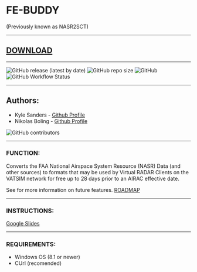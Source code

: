 # FE-BUDDY
(Previously known as NASR2SCT)

---

## [DOWNLOAD](https://github.com/Nikolai558/FE-BUDDY/releases/latest/download/FE-BUDDYSetup.exe)

---

![GitHub release (latest by date)](https://img.shields.io/github/v/release/Nikolai558/FE-BUDDY?style=for-the-badge)
![GitHub repo size](https://img.shields.io/github/repo-size/Nikolai558/FE-BUDDY?style=for-the-badge)
![GitHub](https://img.shields.io/github/license/Nikolai558/FE-BUDDY?style=for-the-badge)
![GitHub Workflow Status](https://img.shields.io/github/workflow/status/Nikolai558/FE-BUDDY/CodeQL?style=for-the-badge)

---

## Authors: 
- Kyle Sanders - [Github Profile](https://github.com/KSanders7070)
- Nikolas Boling - [Github Profile](https://github.com/Nikolai558)

![GitHub contributors](https://img.shields.io/github/contributors/Nikolai558/FE-BUDDY?style=for-the-badge)

---

### FUNCTION:
Converts the FAA National Airspace System Resource (NASR) Data (and other sources) to formats that may be used by Virtual RADAR Clients on the VATSIM network for free up to 28 days prior to an AIRAC effective date.

See for more information on future features. [ROADMAP](https://github.com/Nikolai558/FE-BUDDY/blob/development/ROADMAP.md)

---

### INSTRUCTIONS:
[Google Slides](https://docs.google.com/presentation/d/e/2PACX-1vRMd6PIRrj0lPb4sAi9KB7iM3u5zn0dyUVLqEcD9m2e71nf0UPyEmkOs4ZwYsQdl7smopjdvw_iWEyP/embed)

---

### REQUIREMENTS:
- Windows OS (8.1 or newer)
- CUrl (recomended)

